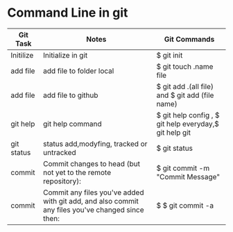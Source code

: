 # Command Line in git  
| Git Task       | Notes        | Git Commands      |
| ------         | ------       |------             |
|    Initilize   |Initialize in git | $ git init |
|  add file     | add file to folder local | $ git touch .name file |
| add file      | add file to github  | $ git add .(all file) and $ git add (file name)|
| git help | git help command | $ git help config , $ git help everyday,$ git help git |
| git status | status add,modyfing, tracked or untracked| $ git status |
| commit | Commit changes to head (but not yet to the remote repository):	| $ git commit -m "Commit Message" |
| commit | Commit any files you've added with git add, and also commit any files you've changed since then: | $ $ git commit -a|
                                
